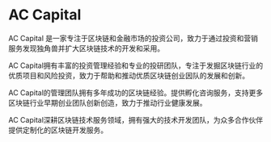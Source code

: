 # AC Capital

AC Capital 是一家专注于区块链和金融市场的投资公司，致力于通过投资和营销服务发现独角兽并扩大区块链技术的开发和采用。

AC Capital拥有丰富的投资管理经验和专业的投研团队，专注于发掘区块链行业的优质项目和风险投资，致力于帮助和推动优质区块链创业因队的发展和创新。

AC Capital的管理团队拥有多年成功的区块链经验。提供孵化咨询服务，支持更多区块链行业早期创业团队创新创造，致力于推动行业健康发展。

AC Capital深耕区块链技术服务领域，拥有强大的技术开发团队，为众多合作伙伴提供定制化的区块链开发服务。
